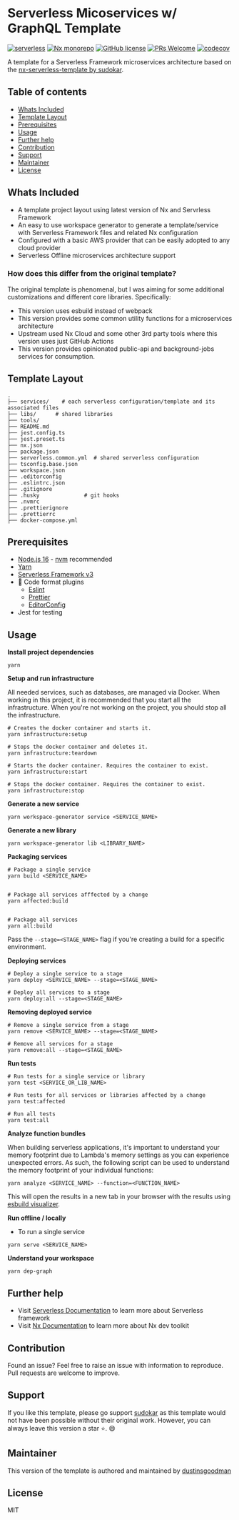 # Serverless Micoservices w/ GraphQL Template

[![serverless](http://public.serverless.com/badges/v3.svg)](http://www.serverless.com)
[![Nx monorepo](https://img.shields.io/badge/monorepo-Nx-blue)](https://nx.dev/)
[![GitHub license](https://img.shields.io/badge/license-MIT-blue.svg)](https://github.com/dustinsgoodman/serverless-microservices-graphql-template/blob/main/LICENSE.md)
[![PRs Welcome](https://img.shields.io/badge/PRs-welcome-brightgreen.svg)](https://github.com/dustinsgodman/serverless-template)
[![codecov](https://codecov.io/gh/dustinsgoodman/serverless-microservices-graphql-template/branch/main/graph/badge.svg?token=HZCVZ0DPWD)](https://codecov.io/gh/dustinsgoodman/serverless-microservices-graphql-template)

A template for a Serverless Framework microservices architecture based on the [nx-serverless-template by sudokar](https://github.com/sudokar/nx-serverless).

## Table of contents

- [Whats Included](#whats-included)
- [Template Layout](#template-layout)
- [Prerequisites](#prerequisites)
- [Usage](#usage)
- [Further help](#further-help)
- [Contribution](#contribution)
- [Support](#support)
- [Maintainer](#maintainer)
- [License](#license)

## Whats Included

- A template project layout using latest version of Nx and Servrless Framework
- An easy to use workspace generator to generate a template/service with Serverless Framework files and related Nx configuration
- Configured with a basic AWS provider that can be easily adopted to any cloud provider
- Serverless Offline microservices architecture support

### How does this differ from the original template?

The original template is phenomenal, but I was aiming for some additional customizations and different core libraries. Specifically:

- This version uses esbuild instead of webpack
- This version provides some common utility functions for a microservices architecture
- Upstream used Nx Cloud and some other 3rd party tools where this version uses just GitHub Actions
- This version provides opinionated public-api and background-jobs services for consumption.

## Template Layout

```shell
.
├── services/    # each serverless configuration/template and its associated files
├── libs/      # shared libraries
├── tools/
├── README.md
├── jest.config.ts
├── jest.preset.ts
├── nx.json
├── package.json
├── serverless.common.yml  # shared serverless configuration
├── tsconfig.base.json
├── workspace.json
├── .editorconfig
├── .eslintrc.json
├── .gitignore
├── .husky              # git hooks
├── .nvmrc
├── .prettierignore
├── .prettierrc
├── docker-compose.yml
```

## Prerequisites

- [Node.js 16](https://nodejs.org/) - [nvm](https://github.com/nvm-sh/nvm) recommended
- [Yarn](https://yarnpkg.com)
- [Serverless Framework v3](https://serverless.com/)
- 💅 Code format plugins
  - [Eslint](https://eslint.org/)
  - [Prettier](https://prettier.io/)
  - [EditorConfig](https://editorconfig.org/)
- Jest for testing

## Usage

**Install project dependencies**

```shell
yarn
```

**Setup and run infrastructure**

All needed services, such as databases, are managed via Docker. When working in this project, it is
recommended that you start all the infrastructure. When you're not working on the project, you should
stop all the infrastructure.

```shell
# Creates the docker container and starts it.
yarn infrastructure:setup

# Stops the docker container and deletes it.
yarn infrastructure:teardown

# Starts the docker container. Requires the container to exist.
yarn infrastructure:start

# Stops the docker container. Requires the container to exist.
yarn infrastructure:stop
```

**Generate a new service**

```shell
yarn workspace-generator service <SERVICE_NAME>
```

**Generate a new library**

```shell
yarn workspace-generator lib <LIBRARY_NAME>
```

**Packaging services**

```shell
# Package a single service
yarn build <SERVICE_NAME>


# Package all services afffected by a change
yarn affected:build


# Package all services
yarn all:build
```

Pass the `--stage=<STAGE_NAME>` flag if you're creating a build for a specific environment.

**Deploying services**

```shell
# Deploy a single service to a stage
yarn deploy <SERVICE_NAME> --stage=<STAGE_NAME>

# Deploy all services to a stage
yarn deploy:all --stage=<STAGE_NAME>
```

**Removing deployed service**

```shell
# Remove a single service from a stage
yarn remove <SERVICE_NAME> --stage=<STAGE_NAME>

# Remove all services for a stage
yarn remove:all --stage=<STAGE_NAME>
```

**Run tests**

```shell
# Run tests for a single service or library
yarn test <SERVICE_OR_LIB_NAME>

# Run tests for all services or libraries affected by a change
yarn test:affected

# Run all tests
yarn test:all
```

**Analyze function bundles**

When building serverless applications, it's important to understand your memory footprint due to Lambda's memory settings as you can experience unexpected errors. As such, the following script can be used to understand the memory footprint of your individual functions:

```shell
yarn analyze <SERVICE_NAME> --function=<FUNCTION_NAME>
```

This will open the results in a new tab in your browser with the results using [esbuild visualizer](https://www.npmjs.com/package/esbuild-visualizer).

**Run offline / locally**

- To run a single service

```shell
yarn serve <SERVICE_NAME>
```

**Understand your workspace**

```
yarn dep-graph
```

## Further help

- Visit [Serverless Documentation](https://www.serverless.com/framework/docs/) to learn more about Serverless framework
- Visit [Nx Documentation](https://nx.dev) to learn more about Nx dev toolkit

## Contribution

Found an issue? Feel free to raise an issue with information to reproduce. Pull requests are welcome to improve.

## Support

If you like this template, please go support [sudokar](https://github.com/sudokar) as this template would not have been possible without their original work. However, you can always leave this version a star ⭐. 😄

## Maintainer

This version of the template is authored and maintained by [dustinsgoodman](https://github.com/dustinsgoodman)

## License

MIT
